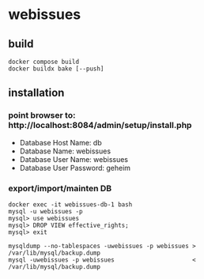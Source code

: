 # webissues

## build

```
docker compose build
docker buildx bake [--push]
```

## installation 

### point browser to: http://localhost:8084/admin/setup/install.php
* Database Host Name:     db
* Database Name:          webissues
* Database User Name:     webissues
* Database User Password: geheim


### export/import/mainten DB

```
docker exec -it webissues-db-1 bash
mysql -u webissues -p
mysql> use webissues
mysql> DROP VIEW effective_rights;
mysql> exit

mysqldump --no-tablespaces -uwebissues -p webissues > /var/lib/mysql/backup.dump
mysql -uwebissues -p webissues                      < /var/lib/mysql/backup.dump
```


